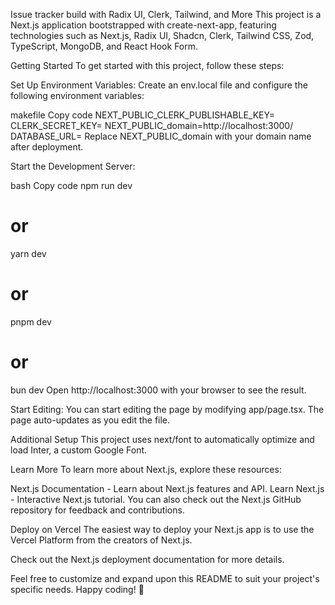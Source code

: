 Issue tracker build with  Radix UI, Clerk, Tailwind, and More
This project is a Next.js application bootstrapped with create-next-app, featuring technologies such as Next.js, Radix UI, Shadcn, Clerk, Tailwind CSS, Zod, TypeScript, MongoDB, and React Hook Form.

Getting Started
To get started with this project, follow these steps:

Set Up Environment Variables:
Create an env.local file and configure the following environment variables:

makefile
Copy code
NEXT_PUBLIC_CLERK_PUBLISHABLE_KEY=
CLERK_SECRET_KEY=
NEXT_PUBLIC_domain=http://localhost:3000/
DATABASE_URL=
Replace NEXT_PUBLIC_domain with your domain name after deployment.

Start the Development Server:

bash
Copy code
npm run dev
# or
yarn dev
# or
pnpm dev
# or
bun dev
Open http://localhost:3000 with your browser to see the result.

Start Editing:
You can start editing the page by modifying app/page.tsx. The page auto-updates as you edit the file.

Additional Setup
This project uses next/font to automatically optimize and load Inter, a custom Google Font.

Learn More
To learn more about Next.js, explore these resources:

Next.js Documentation - Learn about Next.js features and API.
Learn Next.js - Interactive Next.js tutorial.
You can also check out the Next.js GitHub repository for feedback and contributions.

Deploy on Vercel
The easiest way to deploy your Next.js app is to use the Vercel Platform from the creators of Next.js.

Check out the Next.js deployment documentation for more details.

Feel free to customize and expand upon this README to suit your project's specific needs. Happy coding! 🚀
